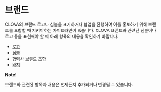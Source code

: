# 브랜드

CLOVA의 브랜드 로고나 심볼을 표기하거나 협업을 진행하여 이를 홍보하기 위해 브랜드를 조합할 때 지켜야하는 가이드라인이 있습니다. CLOVA 브랜드와 관련된 심볼이나 로고 등을 표현해야 할 때 아래 항목의 내용을 확인하기 바랍니다.

* [로고](/Design/Brand/Logo.md)
* [심볼](/Design/Brand/Symbol.md)
* [협력사 브랜드 조합](/Design/Brand/Co-branding.md)
* [배지](/Design/Brand/Badge.md)

<div class="note">
  <p><strong>Note!</strong></p>
  <p>브랜드와 관련된 항목과 내용은 언제든지 추가되거나 변경될 수 있습니다.</p>
</div>